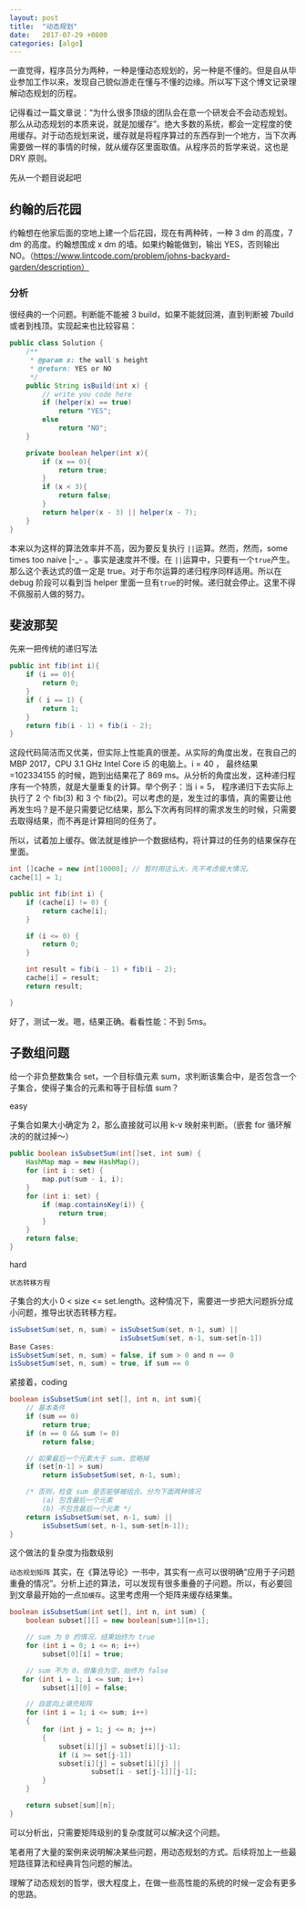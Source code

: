 ```yaml
---
layout: post
title:  "动态规划"
date:   2017-07-29 +0800
categories: [algo]
---
```


一直觉得，程序员分为两种，一种是懂动态规划的，另一种是不懂的。但是自从毕业参加工作以来，发现自己貌似游走在懂与不懂的边缘。所以写下这个博文记录理解动态规划的历程。

记得看过一篇文章说：“为什么很多顶级的团队会在意一个研发会不会动态规划。那么从动态规划的本质来说，就是加缓存”。绝大多数的系统，都会一定程度的使用缓存。对于动态规划来说，缓存就是将程序算过的东西存到一个地方，当下次再需要做一样的事情的时候，就从缓存区里面取值。从程序员的哲学来说，这也是 DRY 原则。

先从一个题目说起吧

## 约翰的后花园

约翰想在他家后面的空地上建一个后花园，现在有两种砖，一种 3 dm 的高度，7 dm 的高度。约翰想围成 x dm 的墙。如果约翰能做到，输出 YES，否则输出 NO。（https://www.lintcode.com/problem/johns-backyard-garden/description）

### 分析

很经典的一个问题。判断能不能被 3 build，如果不能就回溯，直到判断被 7build 或者到栈顶。实现起来也比较容易：
```java
public class Solution {
    /**
     * @param x: the wall's height
     * @return: YES or NO
     */
    public String isBuild(int x) {
        // write you code here
        if (helper(x) == true)
            return "YES";
        else
            return "NO";
    }

    private boolean helper(int x){
        if (x == 0){
            return true;
        }
        if (x < 3){
            return false;
        }
        return helper(x - 3) || helper(x - 7);
    }
}
```
本来以为这样的算法效率并不高，因为要反复执行 `||`运算。然而，然而，some times too naive |-_- 。事实是速度并不慢。在 `||`运算中，只要有一个`true`产生。那么这个表达式的值一定是 true。对于布尔运算的递归程序同样适用。所以在 debug 阶段可以看到当 helper 里面一旦有`true`的时候。递归就会停止。这里不得不佩服前人做的努力。

## 斐波那契
先来一把传统的递归写法
```java
public int fib(int i){
    if (i == 0){
        return 0;
    }
    if ( i == 1) {
        return 1;
    }
    return fib(i - 1) + fib(i - 2);
}
```
这段代码简洁而又优美，但实际上性能真的很差。从实际的角度出发，在我自己的 MBP 2017，CPU 3.1 GHz Intel Core i5 的电脑上。i = 40 ， 最终结果 =102334155 的时候，跑到出结果花了 869 ms。从分析的角度出发，这种递归程序有一个特质，就是大量重复的计算。举个例子：当 i = 5， 程序递归下去实际上执行了 2 个 fib(3) 和 3 个 fib(2)。可以考虑的是，发生过的事情，真的需要让他再发生吗？是不是只需要记忆结果，那么下次再有同样的需求发生的时候，只需要去取得结果，而不再是计算相同的任务了。

所以，试着加上缓存。做法就是维护一个数据结构，将计算过的任务的结果保存在里面。
```java
int []cache = new int[10000]; // 暂时用这么大，先不考虑极大情况。
cache[1] = 1;

public int fib(int i) {
    if (cache[i] != 0) {
        return cache[i];
    }

    if (i <= 0) {
        return 0;
    }

    int result = fib(i - 1) + fib(i - 2);
    cache[i] = result;
    return result;

}
```
好了，测试一发。嗯，结果正确。看看性能：不到 5ms。

## 子数组问题
给一个非负整数集合 set，一个目标值元素 sum，求判断该集合中，是否包含一个子集合，使得子集合的元素和等于目标值 sum？

easy

子集合如果大小确定为 2，那么直接就可以用 k-v 映射来判断。（嵌套 for 循环解决的的就过掉～）
```java
public boolean isSubsetSum(int[]set, int sum) {
    HashMap map = new HashMap();
    for (int i : set) {
        map.put(sum - i, i);
    }
    for (int i: set) {
        if (map.containsKey(i)) {
            return true;
        }
    }
    return false;
}
```

hard

`状态转移方程`

子集合的大小 0 < size <= set.length。这种情况下，需要进一步把大问题拆分成小问题，推导出状态转移方程。
```java
isSubsetSum(set, n, sum) = isSubsetSum(set, n-1, sum) ||
                           isSubsetSum(set, n-1, sum-set[n-1])
Base Cases:
isSubsetSum(set, n, sum) = false, if sum > 0 and n == 0
isSubsetSum(set, n, sum) = true, if sum == 0
```
紧接着，coding
```java
boolean isSubsetSum(int set[], int n, int sum){
    // 基本条件
    if (sum == 0)
        return true;
    if (n == 0 && sum != 0)
        return false;

    // 如果最后一个元素大于 sum，忽略掉
    if (set[n-1] > sum)
        return isSubsetSum(set, n-1, sum);

    /* 否则，检查 sum 是否能够被组合。分为下面两种情况
        (a) 包含最后一个元素
        (b) 不包含最后一个元素 */
    return isSubsetSum(set, n-1, sum) ||
        isSubsetSum(set, n-1, sum-set[n-1]);
}
```
这个做法的复杂度为指数级别

`动态规划矩阵`
其实，在《算法导论》一书中，其实有一点可以很明确“应用于子问题重叠的情况”。分析上述的算法，可以发现有很多重叠的子问题。所以，有必要回到文章最开始的一点`加缓存`。这里考虑用一个矩阵来缓存结果集。
```java
boolean isSubsetSum(int set[], int n, int sum) {
    boolean subset[][] = new boolean[sum+1][n+1];

    // sum 为 0 的情况，结果始终为 true
    for (int i = 0; i <= n; i++)
        subset[0][i] = true;

    // sum 不为 0，但集合为空，始终为 false
   for (int i = 1; i <= sum; i++)
        subset[i][0] = false;

    // 自底向上填充矩阵
    for (int i = 1; i <= sum; i++)
    {
        for (int j = 1; j <= n; j++)
        {
            subset[i][j] = subset[i][j-1];
            if (i >= set[j-1])
            subset[i][j] = subset[i][j] ||
                    subset[i - set[j-1]][j-1];
        }
    }

    return subset[sum][n];
}
```
可以分析出，只需要矩阵级别的复杂度就可以解决这个问题。

笔者用了大量的案例来说明解决某些问题，用动态规划的方式。后续将加上一些最短路径算法和经典背包问题的解法。

理解了动态规划的哲学，很大程度上，在做一些高性能的系统的时候一定会有更多的思路。
